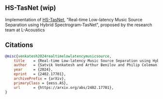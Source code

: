 ## HS-TasNet (wip)

Implementation of [HS-TasNet](https://arxiv.org/abs/2402.17701), "Real-time Low-latency Music Source Separation using Hybrid Spectrogram-TasNet", proposed by the research team at L-Acoustics

## Citations

```bibtex
@misc{venkatesh2024realtimelowlatencymusicsource,
    title    = {Real-time Low-latency Music Source Separation using Hybrid Spectrogram-TasNet}, 
    author   = {Satvik Venkatesh and Arthur Benilov and Philip Coleman and Frederic Roskam},
    year     = {2024},
    eprint   = {2402.17701},
    archivePrefix = {arXiv},
    primaryClass = {eess.AS},
    url      = {https://arxiv.org/abs/2402.17701}, 
}
```
